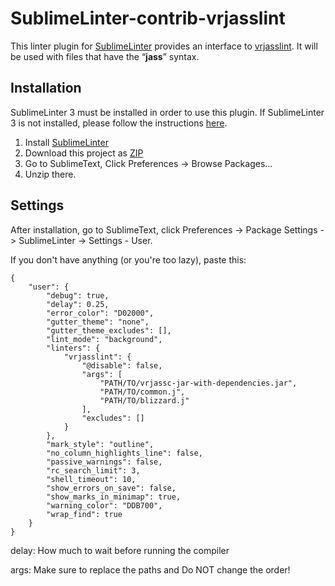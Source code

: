 SublimeLinter-contrib-vrjasslint
================================

This linter plugin for [SublimeLinter][docs] provides an interface to [vrjasslint](https://github.com/Ruk33/vrJASS). It will be used with files that have the “__jass__” syntax.

## Installation
SublimeLinter 3 must be installed in order to use this plugin. If SublimeLinter 3 is not installed, please follow the instructions [here][installation].

1. Install [SublimeLinter](http://sublimelinter.readthedocs.io/en/latest/installation.html#installing-via-pc)
2. Download this project as [ZIP](https://github.com/Ruk33/SublimeLinter-contrib-vrjasslint/archive/master.zip)
2. Go to SublimeText, Click Preferences -> Browse Packages...
3. Unzip there.

## Settings
After installation, go to SublimeText, click Preferences -> Package Settings -> SublimeLinter -> Settings - User.

If you don't have anything (or you're too lazy), paste this:

```
{
    "user": {
        "debug": true,
        "delay": 0.25,
        "error_color": "D02000",
        "gutter_theme": "none",
        "gutter_theme_excludes": [],
        "lint_mode": "background",
        "linters": {
            "vrjasslint": {
                "@disable": false,
                "args": [
                	"PATH/TO/vrjassc-jar-with-dependencies.jar",
                	"PATH/TO/common.j",
                	"PATH/TO/blizzard.j"
                ],
                "excludes": []
            }
        },
        "mark_style": "outline",
        "no_column_highlights_line": false,
        "passive_warnings": false,
        "rc_search_limit": 3,
        "shell_timeout": 10,
        "show_errors_on_save": false,
        "show_marks_in_minimap": true,
        "warning_color": "DDB700",
        "wrap_find": true
    }
}
```

delay: How much to wait before running the compiler

args: Make sure to replace the paths and Do NOT change the order!

[docs]: http://sublimelinter.readthedocs.org
[installation]: http://sublimelinter.readthedocs.org/en/latest/installation.html

